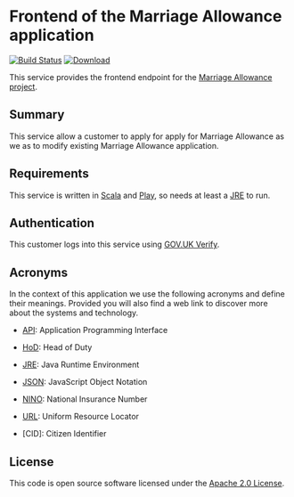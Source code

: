 Frontend of the Marriage Allowance application
====================================================================

[![Build Status](https://travis-ci.org/hmrc/tamc-frontend.svg?branch=master)](https://travis-ci.org/hmrc/tamc-frontend) [ ![Download](https://api.bintray.com/packages/hmrc/releases/tamc-frontend/images/download.svg) ](https://bintray.com/hmrc/releases/tamc-frontend/_latestVersion)

This service provides the frontend endpoint for the [Marriage Allowance project](https://github.com/hmrc/tamc).

Summary
------------

This service allow a customer to apply for apply for Marriage Allowance as we as to modify existing Marriage Allowance application.

Requirements
------------

This service is written in [Scala](http://www.scala-lang.org/) and [Play](http://playframework.com/), so needs at least a [JRE] to run.

Authentication
------------

This customer logs into this service using [GOV.UK Verify](https://www.gov.uk/government/publications/introducing-govuk-verify/introducing-govuk-verify).


Acronyms
---

In the context of this application we use the following acronyms and define their
meanings. Provided you will also find a web link to discover more about the systems
and technology.

* [API]: Application Programming Interface

* [HoD]: Head of Duty

* [JRE]: Java Runtime Environment

* [JSON]: JavaScript Object Notation

* [NINO]: National Insurance Number

* [URL]: Uniform Resource Locator

* [CID]: Citizen Identifier

License
---
This code is open source software licensed under the [Apache 2.0 License]("http://www.apache.org/licenses/LICENSE-2.0.html").

[NPS]: http://www.publications.parliament.uk/pa/cm201012/cmselect/cmtreasy/731/73107.htm
[HoD]: http://webarchive.nationalarchives.gov.uk/+/http://www.hmrc.gov.uk/manuals/sam/samglossary/samgloss249.htm
[NINO]: http://www.hmrc.gov.uk/manuals/nimmanual/nim39110.htm
[National Insurance]: https://www.gov.uk/national-insurance/overview
[JRE]: http://www.oracle.com/technetwork/java/javase/overview/index.html
[API]: https://en.wikipedia.org/wiki/Application_programming_interface
[URL]: https://en.wikipedia.org/wiki/Uniform_Resource_Locator
[State Pension]: https://www.gov.uk/new-state-pension/overview
[SP]: https://www.gov.uk/new-state-pension/overview
[JSON]: http://json.org/


